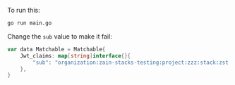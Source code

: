 To run this:
```bash
go run main.go
```

Change the `sub` value to make it fail:

```go
var data Matchable = Matchable{
	Jwt_claims: map[string]interface{}{
		"sub": "organization:zain-stacks-testing:project:zzz:stack:zst:deployment:production:operation:plan",
	},
}
```
